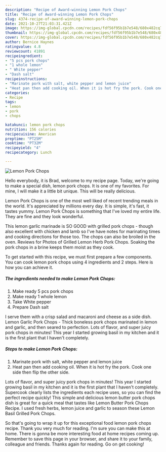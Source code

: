 ```yaml
---
description: "Recipe of Award-winning Lemon Pork Chops"
title: "Recipe of Award-winning Lemon Pork Chops"
slug: 4374-recipe-of-award-winning-lemon-pork-chops
date: 2021-10-27T21:03:31.421Z
image: https://img-global.cpcdn.com/recipes/fdf56f95b1b7e548/680x482cq70/lemon-pork-chops-recipe-main-photo.jpg
thumbnail: https://img-global.cpcdn.com/recipes/fdf56f95b1b7e548/680x482cq70/lemon-pork-chops-recipe-main-photo.jpg
cover: https://img-global.cpcdn.com/recipes/fdf56f95b1b7e548/680x482cq70/lemon-pork-chops-recipe-main-photo.jpg
author: Bernice Haynes
ratingvalue: 4.8
reviewcount: 41891
recipeingredient:
- "5 pcs pork chops"
- "1 whole lemon"
- " White pepper"
- "Dash salt"
recipeinstructions:
- "Marinate pork with salt, white pepper and lemon juice"
- "Heat pan then add cooking oil. When it is hot fry the pork. Cook one side then flip the other side."
categories:
- Recipe
tags:
- lemon
- pork
- chops

katakunci: lemon pork chops 
nutrition: 156 calories
recipecuisine: American
preptime: "PT25M"
cooktime: "PT32M"
recipeyield: "4"
recipecategory: Lunch

---
```



![Lemon Pork Chops](https://img-global.cpcdn.com/recipes/fdf56f95b1b7e548/680x482cq70/lemon-pork-chops-recipe-main-photo.jpg)

Hello everybody, it is Brad, welcome to my recipe page. Today, we're going to make a special dish, lemon pork chops. It is one of my favorites. For mine, I will make it a little bit unique. This will be really delicious.

Lemon Pork Chops is one of the most well liked of recent trending meals in the world. It's appreciated by millions every day. It is simple, it's fast, it tastes yummy. Lemon Pork Chops is something that I've loved my entire life. They are fine and they look wonderful.

This lemon garlic marinade is SO GOOD with grilled pork chops - though also excellent with chicken and lamb so I&#39;ve have notes for marinating times and cooking directions for those too. The chops can also be broiled in the oven. Reviews for Photos of Grilled Lemon Herb Pork Chops. Soaking the pork chops in a brine keeps them moist as they cook.


To get started with this recipe, we must first prepare a few components. You can cook lemon pork chops using 4 ingredients and 2 steps. Here is how you can achieve it.

<!--inarticleads1-->

##### The ingredients needed to make Lemon Pork Chops:

1. Make ready 5 pcs pork chops
1. Make ready 1 whole lemon
1. Take  White pepper
1. Prepare Dash salt


I serve them with a crisp salad and macaroni and cheese as a side dish. Lemon Garlic Pork Chops - Thick boneless pork chops marinated in lemon and garlic, and then seared to perfection. Lots of flavor, and super juicy pork chops in minutes! This year I started growing basil in my kitchen and it is the first plant that I haven&#39;t completely. 

<!--inarticleads2-->

##### Steps to make Lemon Pork Chops:

1. Marinate pork with salt, white pepper and lemon juice
1. Heat pan then add cooking oil. When it is hot fry the pork. Cook one side then flip the other side.


Lots of flavor, and super juicy pork chops in minutes! This year I started growing basil in my kitchen and it is the first plant that I haven&#39;t completely. Supercook clearly lists the ingredients each recipe uses, so you can find the perfect recipe quickly! This simple and delicious lemon butter pork chops dish is great for a quick meal that tastes like Lemon Butter Pork Chops Recipe. I used fresh herbs, lemon juice and garlic to season these Lemon Basil Grilled Pork Chops. 

So that's going to wrap it up for this exceptional food lemon pork chops recipe. Thank you very much for reading. I'm sure you can make this at home. There is gonna be more interesting food at home recipes coming up. Remember to save this page in your browser, and share it to your family, colleague and friends. Thanks again for reading. Go on get cooking!
